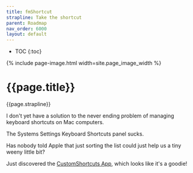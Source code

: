 ```yaml
---
title: fmShortcut
strapline: Take the shortcut 
parent: Roadmap
nav_order: 6000
layout: default
---
```

- TOC
{:toc}

{% include page-image.html width=site.page_image_width %}

# {{page.title}}

{{page.strapline}}

I don't yet have a solution to the never ending problem of managing keyboard shortcuts on Mac computers.

The Systems Settings Keyboard Shortcuts panel sucks.

Has nobody told Apple that just sorting the list could just help us a tiny weeny little bit?

Just discovered the [CustomShortcuts App](https://www.houdah.com/customShortcuts), which looks like it's a goodie!
